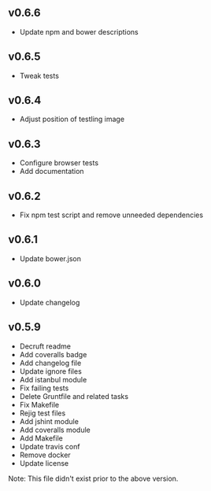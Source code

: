 ## v0.6.6

 * Update npm and bower descriptions
 
## v0.6.5

 * Tweak tests

## v0.6.4

 * Adjust position of testling image

## v0.6.3

 * Configure browser tests
 * Add documentation

## v0.6.2

 * Fix npm test script and remove unneeded dependencies

## v0.6.1

 * Update bower.json

## v0.6.0

 * Update changelog
 
## v0.5.9

 * Decruft readme
 * Add coveralls badge
 * Add changelog file
 * Update ignore files
 * Add istanbul module
 * Fix failing tests
 * Delete Gruntfile and related tasks
 * Fix Makefile
 * Rejig test files
 * Add jshint module
 * Add coveralls module
 * Add Makefile
 * Update travis conf
 * Remove docker
 * Update license

 Note: This file didn't exist prior to the above version.